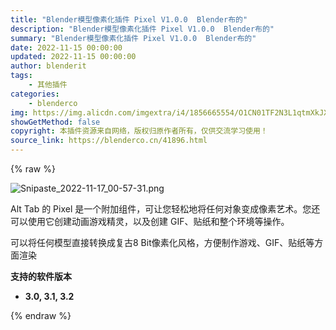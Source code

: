 ```yaml
---
title: "Blender模型像素化插件 Pixel V1.0.0  Blender布的"
description: "Blender模型像素化插件 Pixel V1.0.0  Blender布的"
summary: "Blender模型像素化插件 Pixel V1.0.0  Blender布的"
date: 2022-11-15 00:00:00
updated: 2022-11-15 00:00:00
author: blenderit
tags: 
    - 其他插件
categories:
    - blenderco
img: https://img.alicdn.com/imgextra/i4/1856665554/O1CN01TF2N3L1qtmXkJXZmL_!!1856665554.png
showGetMethod: false
copyright: 本插件资源来自网络，版权归原作者所有，仅供交流学习使用！
source_link: https://blenderco.cn/41896.html
---
```


{% raw %}
<p><img class="aligncenter" src="https://img.alicdn.com/imgextra/i4/1856665554/O1CN01TF2N3L1qtmXkJXZmL_!!1856665554.png" alt="Snipaste_2022-11-17_00-57-31.png"></p><p>Alt Tab 的 Pixel 是一个附加组件，可让您轻松地将任何对象变成像素艺术。您还可以使用它创建动画游戏精灵，以及创建 GIF、贴纸和整个环境等操作。</p><p>可以将任何模型直接转换成复古8 Bit像素化风格，方便制作游戏、GIF、贴纸等方面渲染</p><p><strong>支持的软件版本</strong></p><ul>
<li><strong>3.0, 3.1, 3.2</strong></li>
</ul>
<div style="display: none">blenderco</div>
{% endraw %}